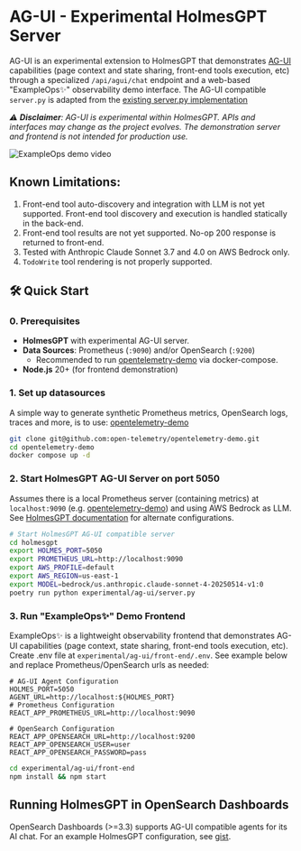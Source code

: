 # AG-UI - Experimental HolmesGPT Server

AG-UI is an experimental extension to HolmesGPT that demonstrates [AG-UI](https://docs.ag-ui.com/introduction) capabilities (page context and state sharing, front-end tools execution, etc) through a specialized `/api/agui/chat` endpoint and a web-based "ExampleOps✨" observability demo interface. The AG-UI compatible `server.py` is adapted from the [existing server.py implementation](../../server.py)

_⚠️ **Disclaimer**: AG-UI is experimental within HolmesGPT. APIs and interfaces may change as the project evolves. The demonstration server and frontend is not intended for production use._

![ExampleOps demo video](https://github.com/kylehounslow/holmesgpt/blob/docs/experimental/ag-ui/docs/holmesgpt-agui-demo-1.gif?raw=true)

## Known Limitations:

1. Front-end tool auto-discovery and integration with LLM is not yet supported. Front-end tool discovery and execution is handled statically in the back-end.
1. Front-end tool results are not yet supported. No-op 200 response is returned to front-end.
1. Tested with Anthropic Claude Sonnet 3.7 and 4.0 on AWS Bedrock only.
1. `TodoWrite` tool rendering is not properly supported.

## 🛠️ Quick Start

### **0. Prerequisites**

- **HolmesGPT** with experimental AG-UI server.
- **Data Sources**: Prometheus (`:9090`) and/or OpenSearch (`:9200`)
  - Recommended to run [opentelemetry-demo](https://github.com/open-telemetry/opentelemetry-demo) via docker-compose.
- **Node.js** 20+ (for frontend demonstration)

### **1. Set up datasources**

A simple way to generate synthetic Prometheus metrics, OpenSearch logs, traces and more, is to use: [opentelemetry-demo](https://github.com/open-telemetry/opentelemetry-demo)

```bash
git clone git@github.com:open-telemetry/opentelemetry-demo.git
cd opentelemetry-demo
docker compose up -d
```

### **2. Start HolmesGPT AG-UI Server on port 5050**

Assumes there is a local Prometheus server (containing metrics) at `localhost:9090` (e.g. [opentelemetry-demo](https://github.com/open-telemetry/opentelemetry-demo)) and using AWS Bedrock as LLM. See [HolmesGPT documentation](https://holmesgpt.dev/) for alternate configurations.

```bash
# Start HolmesGPT AG-UI compatible server
cd holmesgpt
export HOLMES_PORT=5050
export PROMETHEUS_URL=http://localhost:9090
export AWS_PROFILE=default
export AWS_REGION=us-east-1
export MODEL=bedrock/us.anthropic.claude-sonnet-4-20250514-v1:0
poetry run python experimental/ag-ui/server.py
```

### **3. Run "ExampleOps✨" Demo Frontend**

ExampleOps✨ is a lightweight observability frontend that demonstrates AG-UI capabilities (page context, state sharing, front-end tools execution, etc).
Create .env file at `experimental/ag-ui/front-end/.env`. See example below and replace Prometheus/OpenSearch urls as needed:

```env
# AG-UI Agent Configuration
HOLMES_PORT=5050
AGENT_URL=http://localhost:${HOLMES_PORT}
# Prometheus Configuration
REACT_APP_PROMETHEUS_URL=http://localhost:9090

# OpenSearch Configuration
REACT_APP_OPENSEARCH_URL=http://localhost:9200
REACT_APP_OPENSEARCH_USER=user
REACT_APP_OPENSEARCH_PASSWORD=pass
```

```bash
cd experimental/ag-ui/front-end
npm install && npm start
```

## Running HolmesGPT in OpenSearch Dashboards
OpenSearch Dashboards (>=3.3) supports AG-UI compatible agents for its AI chat. For an example HolmesGPT configuration,
see [gist](https://gist.github.com/kylehounslow/07290ee15768a5b15a924831f7759217).
